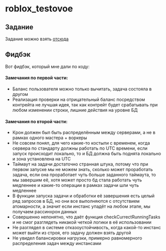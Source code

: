 # roblox_testovoe

## Задание
Задание можно взять [отсюда](https://docs.google.com/document/d/1txeDl2bwvZxMC5yLeEo3bjE-lsHOxJxxuLEdxAOf3e4/edit?usp=sharing)

## Фидбэк

Вот фидбэк, который мне дали по коду:
#### Замечания по первой части:
- Баланс пользователя можно только вычитать, задача состояла в другом
- Реализация проверки на отрицательный баланс посредством контрейта не лучшая идея, так как контрейт будет срабатывать при любом изменении строки, лишние действия на уровне БД

#### Замечания по второй части:
- Крон должен был быть распределённым между серверами, а не в рамках одного мастера + воркеры
- Не совсем понял, для чего какие-то костыли с временем, когда сервера по стандарту должны работать по UTC времени, если запуск происходит локально, то и БД должна быть поднята локально и зона установлена на UTC
- Таймаут на задачи достаточно странная штука, потому что при первом запуске мы не можем знать, сколько может проработать задача, если она проработает чуть больше заданного таймаута, то мы завершим её, хотя может просто бд стала работать чуть медленнее и какие-то операции в рамках задачи шли чуть медленнее
- В функции запуска задачи и обработки её завершения есть целый ряд запросов в БД, но они все выполняются с отсутствием атомарности, а значит если инстанс упадёт на любом этапе, мы получаем рассинхрон данных
- Совершенно непонятно, что даёт функция checkCurrectRunningTasks и не смог разглядеть никакой четкой логики в её использовании
- Не разглядел в системе отказоустойчивость, когда какой-то инстанс может выйти из строя, его задачу должен взять другой
- Не увидел балансировки нагрузки, примерно равномерного распределения задач между инстансами
  
